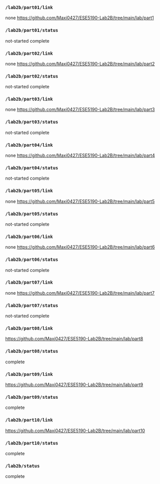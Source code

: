 ### `/lab2b/part01/link`
none
https://github.com/Maxi0427/ESE5190-Lab2B/tree/main/lab/part1
### `/lab2b/part01/status`
not-started
complete
### `/lab2b/part02/link`
none
https://github.com/Maxi0427/ESE5190-Lab2B/tree/main/lab/part2
### `/lab2b/part02/status`
not-started
complete
### `/lab2b/part03/link`
none
https://github.com/Maxi0427/ESE5190-Lab2B/tree/main/lab/part3
### `/lab2b/part03/status`
not-started
complete
### `/lab2b/part04/link`
none
https://github.com/Maxi0427/ESE5190-Lab2B/tree/main/lab/part4
### `/lab2b/part04/status`
not-started
complete
### `/lab2b/part05/link`
none
https://github.com/Maxi0427/ESE5190-Lab2B/tree/main/lab/part5
### `/lab2b/part05/status`
not-started
complete
### `/lab2b/part06/link`
none
https://github.com/Maxi0427/ESE5190-Lab2B/tree/main/lab/part6
### `/lab2b/part06/status`
not-started
complete
### `/lab2b/part07/link`
none
https://github.com/Maxi0427/ESE5190-Lab2B/tree/main/lab/part7
### `/lab2b/part07/status`
not-started
complete
### `/lab2b/part08/link`
https://github.com/Maxi0427/ESE5190-Lab2B/tree/main/lab/part8

### `/lab2b/part08/status`
complete
### `/lab2b/part09/link`
https://github.com/Maxi0427/ESE5190-Lab2B/tree/main/lab/part9
### `/lab2b/part09/status`
complete
### `/lab2b/part10/link`
https://github.com/Maxi0427/ESE5190-Lab2B/tree/main/lab/part10
### `/lab2b/part10/status`
complete
### `/lab2b/status`
complete
